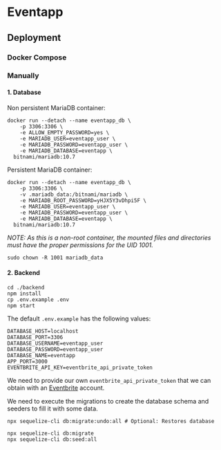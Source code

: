 # Eventapp

## Deployment

### Docker Compose

### Manually

#### 1. Database

Non persistent MariaDB container:

```shell
docker run --detach --name eventapp_db \
    -p 3306:3306 \
    -e ALLOW_EMPTY_PASSWORD=yes \
    -e MARIADB_USER=eventapp_user \
    -e MARIADB_PASSWORD=eventapp_user \
    -e MARIADB_DATABASE=eventapp \
  bitnami/mariadb:10.7
```

Persistent MariaDB container:

```shell
docker run --detach --name eventapp_db \
    -p 3306:3306 \
    -v .mariadb_data:/bitnami/mariadb \ 
    -e MARIADB_ROOT_PASSWORD=yHJX5Y3vDhpi5F \
    -e MARIADB_USER=eventapp_user \
    -e MARIADB_PASSWORD=eventapp_user \
    -e MARIADB_DATABASE=eventapp \
  bitnami/mariadb:10.7
```

*NOTE: As this is a non-root container, the mounted files and directories must have the proper permissions for the UID 1001.*

```shell
sudo chown -R 1001 mariadb_data
```

#### 2. Backend

```shell
cd ./backend
npm install
cp .env.example .env
npm start
```

The default `.env.example` has the following values:

```
DATABASE_HOST=localhost
DATABASE_PORT=3306
DATABASE_USERNAME=eventapp_user
DATABASE_PASSWORD=eventapp_user
DATABASE_NAME=eventapp
APP_PORT=3000
EVENTBRITE_API_KEY=eventbrite_api_private_token
```

We need to provide our own `eventbrite_api_private_token` that we can obtain with an [Eventbrite](https://www.eventbrite.com/platform/api#/introduction) account.

We need to execute the migrations to create the database schema and seeders to fill it with some data.

```shell
npx sequelize-cli db:migrate:undo:all # Optional: Restores database

npx sequelize-cli db:migrate
npx sequelize-cli db:seed:all
```